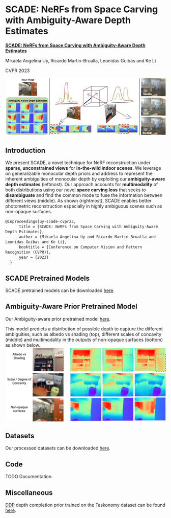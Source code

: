 # SCADE: NeRFs from Space Carving with Ambiguity-Aware Depth Estimates 
**[SCADE: NeRFs from Space Carving with Ambiguity-Aware Depth Estimates](https://scade-spacecarving-nerfs.github.io)** 

Mikaela Angelina Uy, Ricardo Martin-Brualla, Leonidas Guibas and Ke Li

CVPR 2023


![pic-network](scade_teaser_corrected.png)

## Introduction
We present SCADE, a novel technique for NeRF reconstruction under **sparse, unconstrained views** for **in-the-wild indoor scenes**. We leverage on generalizable monocular depth priors and address to represent the inherent ambiguities of monocular depth by exploiting our **ambiguity-aware depth estimates** (leftmost). Our approach accounts for **multimodality** of both distributions using our novel **space carving loss** that seeks to **disambiguate** and find the common mode to fuse the information between different views (middle). As shown (rightmost), SCADE enables better photometric reconstruction especially in highly ambiguous scenes such as non-opaque surfaces.

```
@inproceedings{uy-scade-cvpr23,
      title = {SCADE: NeRFs from Space Carving with Ambiguity-Aware Depth Estimates},
      author = {Mikaela Angelina Uy and Ricardo Martin-Brualla and Leonidas Guibas and Ke Li},
      booktitle = {Conference on Computer Vision and Pattern Recognition (CVPR)},
      year = {2023}
  }
```

## SCADE Pretrained Models
SCADE pretrained models can be downloaded [here](http://download.cs.stanford.edu/orion/scade/pretrained_models.zip).

## Ambiguity-Aware Prior Pretrained Model
Our Ambiguity-aware prior pretrained model [here](http://download.cs.stanford.edu/orion/scade/ambiguity_aware_prior_pretrained_model.zip).

This model predicts a distribution of possible depth to capture the different ambiguities, such as albedo vs shading (top), different scales of concavity (middle) and multimodality in the outputs of non-opaque surfaces (bottom) as shown below.
![pic-network](ambiguity_aware_prior_estimates.png)

## Datasets
Our processed datasets can be downloaded [here](http://download.cs.stanford.edu/orion/scade/datasets.zip).

## Code
TODO Documentation.

## Miscellaneous
[DDP](https://github.com/barbararoessle/dense_depth_priors_nerf) depth completion prior trained on the Taskonomy dataset can be found [here](http://download.cs.stanford.edu/orion/scade/ddp_completion_taskonomy_prior.zip).
